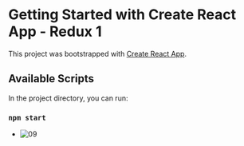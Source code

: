 # Getting Started with Create React App - Redux 1

This project was bootstrapped with [Create React App](https://github.com/facebook/create-react-app).

## Available Scripts

In the project directory, you can run:

### `npm start`

* ![09](https://github.com/SaraArzideh/Preloved_Market_Project/assets/145482976/45aa6158-97f5-4458-abc4-26c43a296476)
